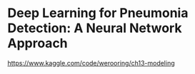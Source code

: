 # Deep Learning for Pneumonia Detection: A Neural Network Approach

https://www.kaggle.com/code/werooring/ch13-modeling
